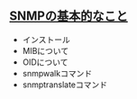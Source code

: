 ## [SNMPの基本的なこと](https://qiita.com/Tocyuki/items/9aaae3de2858b2bfed7d)

- インストール
- MIBについて
- OIDについて
- snmpwalkコマンド
- snmptranslateコマンド
